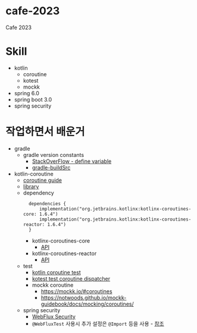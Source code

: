 # cafe-2023
Cafe 2023

# Skill
* kotlin
  * coroutine
  * kotest
  * mockk
* spring 6.0
* spring boot 3.0
* spring security

# 작업하면서 배운거
* gradle
  * gradle version constants
    * [StackOverFlow - define variable](https://stackoverflow.com/questions/62959191/how-to-define-a-variable-for-all-gradle-subprojects-using-gradle-kotlin-dsl)
    * [gradle-buildSrc](https://docs.gradle.org/current/userguide/organizing_gradle_projects.html#sec:build_sources)
* kotlin-coroutine
  * [coroutine guide](https://kotlinlang.org/docs/coroutines-guide.html)
  * [library](https://github.com/Kotlin/kotlinx.coroutines)
  * dependency
    ```
      dependencies {
          implementation("org.jetbrains.kotlinx:kotlinx-coroutines-core: 1.6.4")
          implementation("org.jetbrains.kotlinx:kotlinx-coroutines-reactor: 1.6.4")
      }
    ```
    * kotlinx-coroutines-core
      * [API](https://kotlinlang.org/api/kotlinx.coroutines/kotlinx-coroutines-core/)
    * kotlinx-coroutines-reactor
      * [API](https://kotlinlang.org/api/kotlinx.coroutines/kotlinx-coroutines-reactor/)
  * test
    * [kotlin coroutine test](https://kotlinlang.org/api/kotlinx.coroutines/kotlinx-coroutines-test/)
    * [kotest test coroutine dispatcher](https://kotest.io/docs/framework/coroutines/test-coroutine-dispatcher.html)
    * mockk coroutine
      * https://mockk.io/#coroutines
      * https://notwoods.github.io/mockk-guidebook/docs/mocking/coroutines/
  * spring security
    * [WebFlux Security](https://docs.spring.io/spring-security/reference/reactive/configuration/webflux.html)
    * `@WebFluxTest` 사용시 추가 설정은 `@Import` 등을 사용 - [참조](https://docs.spring.io/spring-boot/docs/current/api/org/springframework/boot/test/autoconfigure/web/reactive/WebFluxTest.html)
